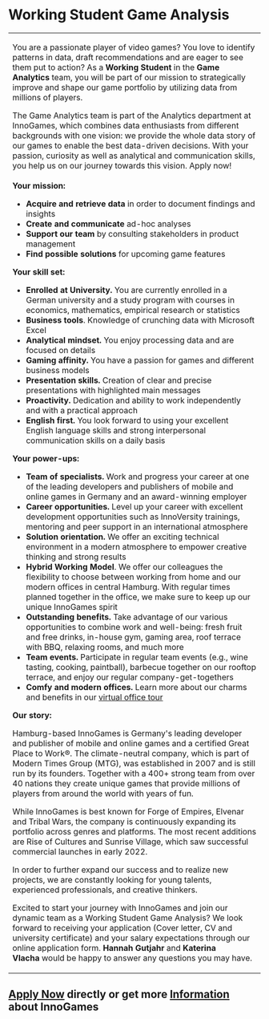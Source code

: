 <h1>Working Student Game Analysis</h1>
<table><tbody><tr><td><p>You are a passionate player of video games? You love to identify patterns in data, draft recommendations and are eager to see them put to action? As a<span> </span><strong>Working Student<span> </span></strong>in the<strong><span> </span>Game Analytics<span> </span></strong>team, you will be part of our mission to strategically improve and shape our game portfolio by utilizing data from millions of players.</p><p>The Game Analytics team is part of the Analytics department at InnoGames, which combines data enthusiasts from different backgrounds with one vision: we provide the whole data story of our games to enable the best data-driven decisions. With your passion, curiosity as well as analytical and communication skills, you help us on our journey towards this vision. Apply now!<br /><br /><strong>Your mission:</strong></p><ul><li><b>Acquire and retrieve data<span> </span></b>in order to document findings and insights</li><li><b>Create and communicate</b><span> </span>ad-hoc analyses</li><li><b>Support our team</b><span> </span>by consulting stakeholders in product management</li><li><b>Find possible solutions</b><span> </span>for upcoming game features</li></ul><p><strong>Your skill set:</strong></p><ul><li><b>Enrolled at University.<span> </span></b>You are currently enrolled in a German university and a study program with courses in economics, mathematics, empirical research or statistics</li><li><b>Business tools</b>. Knowledge of crunching data with Microsoft Excel</li><li><b>Analytical mindset.</b><span> </span>You enjoy processing data and are focused on details</li><li><b>Gaming affinity.<span> </span></b>You have a passion for games and different business models</li><li><b>Presentation skills.</b><span> </span>Creation of clear and precise presentations with highlighted main messages</li><li><b>Proactivity.</b><span> </span>Dedication and ability to work independently and with a practical approach</li><li><b>English first.</b><span> </span>You look forward to using your excellent English language skills and strong interpersonal communication skills on a daily basis</li></ul><p><strong>Your power-ups:</strong></p><ul><li><b>Team of specialists.</b><span> </span>Work and progress your career at one of the leading developers and publishers of mobile and online games in Germany and an award-winning employer</li><li><b>Career opportunities.<span> </span></b>Level up your career with excellent development opportunities such as InnoVersity trainings, mentoring and peer support in an international atmosphere</li><li><b>Solution orientation.<span> </span></b>We offer an exciting technical environment in a modern atmosphere to empower creative thinking and strong results</li><li><b>Hybrid Working Model</b>. We offer our colleagues the flexibility to choose between working from home and our modern offices in central Hamburg. With regular times planned together in the office, we make sure to keep up our unique InnoGames spirit</li><li><b>Outstanding benefits.</b><span> </span>Take advantage of our various opportunities to combine work and well-being: fresh fruit and free drinks, in-house gym, gaming area, roof terrace with BBQ, relaxing rooms, and much more</li><li><b>Team events.<span> </span></b>Participate in regular team events (e.g., wine tasting, cooking, paintball), barbecue together on our rooftop terrace, and enjoy our regular company-get-togethers</li><li><b>Comfy and modern offices.<span> </span></b>Learn more about our charms and benefits in our<span> </span><a target="_blank" href="https://www.youtube.com/watch?v=yZR6GlDxRag">virtual office tour</a></li></ul><p></p><p><strong>Our story:</strong></p><p><span>Hamburg-based InnoGames is Germany's leading developer and publisher of mobile and online games and a certified Great Place to Work®. The climate-neutral company, which is part of Modern Times Group (MTG), was established in 2007 and is still run by its founders. Together with a 400+ strong team from over 40 nations they create unique games that provide millions of players from around the world with years of fun.</span></p><p><span>While InnoGames is best known for Forge of Empires, Elvenar and Tribal Wars, the company is continuously expanding its portfolio across genres and platforms. The most recent additions are Rise of Cultures and Sunrise Village, which saw successful commercial launches in early 2022. </span></p><p><span>In order to further expand our success and to realize new projects, we are constantly looking for young talents, experienced professionals, and creative thinkers.</span></p><p>Excited to start your journey with InnoGames and join our dynamic team as a Working Student Game Analysis? We look forward to receiving your application (Cover letter, CV and university certificate) and your salary expectations through our online application form. <strong>Hannah</strong> <strong>Gutjahr</strong> and <strong>Katerina Vlacha</strong><strong> </strong>would be happy to answer any questions you may have.</p></td></tr></tbody></table><p></p>

<h2><a href="https://jobs.jobvite.com/careers/innogames/job/oRPJkfwt/apply?__jvst=Job+Board&__jvsd=github_jobs_repo">Apply Now</a> directly or get more <a href="https://www.innogames.com/career/detail/job/working-student-game-analysis/?s=github_jobs_repo">Information</a> about InnoGames</h2>